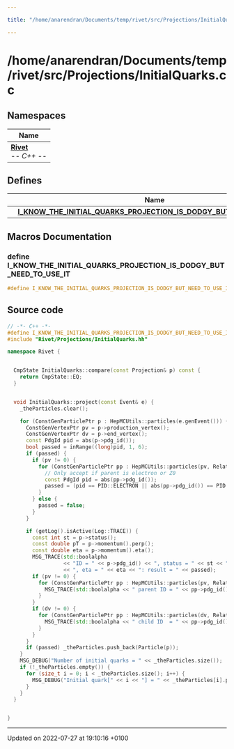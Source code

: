 ```yaml
---

title: "/home/anarendran/Documents/temp/rivet/src/Projections/InitialQuarks.cc"

---
```


# /home/anarendran/Documents/temp/rivet/src/Projections/InitialQuarks.cc



## Namespaces

| Name           |
| -------------- |
| **[Rivet](http://example.org/namespaces/namespacerivet/)** <br>-*- C++ -*-  |

## Defines

|                | Name           |
| -------------- | -------------- |
|  | **[I_KNOW_THE_INITIAL_QUARKS_PROJECTION_IS_DODGY_BUT_NEED_TO_USE_IT](http://example.org/files/initialquarks_8cc/#define-i-know-the-initial-quarks-projection-is-dodgy-but-need-to-use-it)**  |




## Macros Documentation

### define I_KNOW_THE_INITIAL_QUARKS_PROJECTION_IS_DODGY_BUT_NEED_TO_USE_IT

```cpp
#define I_KNOW_THE_INITIAL_QUARKS_PROJECTION_IS_DODGY_BUT_NEED_TO_USE_IT 
```


## Source code

```cpp
// -*- C++ -*-
#define I_KNOW_THE_INITIAL_QUARKS_PROJECTION_IS_DODGY_BUT_NEED_TO_USE_IT
#include "Rivet/Projections/InitialQuarks.hh"

namespace Rivet {


  CmpState InitialQuarks::compare(const Projection& p) const {
    return CmpState::EQ;
  }


  void InitialQuarks::project(const Event& e) {
    _theParticles.clear();

    for (ConstGenParticlePtr p : HepMCUtils::particles(e.genEvent())) {
      ConstGenVertexPtr pv = p->production_vertex();
      ConstGenVertexPtr dv = p->end_vertex();
      const PdgId pid = abs(p->pdg_id());
      bool passed = inRange((long)pid, 1, 6);
      if (passed) {
        if (pv != 0) {
          for (ConstGenParticlePtr pp : HepMCUtils::particles(pv, Relatives::PARENTS)){
            // Only accept if parent is electron or Z0
            const PdgId pid = abs(pp->pdg_id());
            passed = (pid == PID::ELECTRON || abs(pp->pdg_id()) == PID::ZBOSON || abs(pp->pdg_id()) == PID::GAMMA);
          }
        } else {
          passed = false;
        }
      }

      if (getLog().isActive(Log::TRACE)) {
        const int st = p->status();
        const double pT = p->momentum().perp();
        const double eta = p->momentum().eta();
        MSG_TRACE(std::boolalpha
                  << "ID = " << p->pdg_id() << ", status = " << st << ", pT = " << pT
                  << ", eta = " << eta << ": result = " << passed);
        if (pv != 0) {
          for (ConstGenParticlePtr pp : HepMCUtils::particles(pv, Relatives::PARENTS)) {
            MSG_TRACE(std::boolalpha << " parent ID = " << pp->pdg_id());
          }
        }
        if (dv != 0) {
          for (ConstGenParticlePtr pp : HepMCUtils::particles(dv, Relatives::CHILDREN)) {
            MSG_TRACE(std::boolalpha << " child ID  = " << pp->pdg_id());
          }
        }
      }
      if (passed) _theParticles.push_back(Particle(p));
    }
    MSG_DEBUG("Number of initial quarks = " << _theParticles.size());
    if (!_theParticles.empty()) {
      for (size_t i = 0; i < _theParticles.size(); i++) {
        MSG_DEBUG("Initial quark[" << i << "] = " << _theParticles[i].pid());
      }
    }
  }


}
```


-------------------------------

Updated on 2022-07-27 at 19:10:16 +0100
